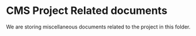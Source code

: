 # CMS Project Related documents

We are storing miscellaneous documents related to the project in this folder.
